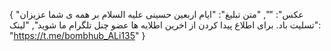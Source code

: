 {
  "عکس": "",
  "متن تبلیغ": "ایام اربعین حسینی علیه السلام بر همه ی شما عزیزان تسلیت باد.
  برای اطلاع پیدا کردن از اخرین اطلایه ها عضو چنل تلگرام ما شوید",
  "لینک": "https://t.me/bombhub_ALi135"
}
